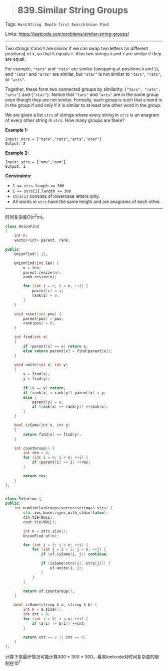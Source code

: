 > # 839.Similar String Groups

Tags: `Hard`  `String ` `Depth-first Search` `Union Find`

Links: https://leetcode.com/problems/similar-string-groups/

------

Two strings `X` and `Y` are similar if we can swap two letters (in different positions) of `X`, so that it equals `Y`. Also two strings `X` and `Y` are similar if they are equal.

For example, `"tars"` and `"rats"` are similar (swapping at positions `0` and `2`), and `"rats"` and `"arts"` are similar, but `"star"` is not similar to `"tars"`, `"rats"`, or `"arts"`.

Together, these form two connected groups by similarity: `{"tars", "rats", "arts"}` and `{"star"}`. Notice that `"tars"` and `"arts"` are in the same group even though they are not similar. Formally, each group is such that a word is in the group if and only if it is similar to at least one other word in the group.

We are given a list `strs` of strings where every string in `strs` is an anagram of every other string in `strs`. How many groups are there?

**Example 1:**

```
Input: strs = ["tars","rats","arts","star"]
Output: 2
```

**Example 2:**

```
Input: strs = ["omv","ovm"]
Output: 1
```

**Constraints:**

- `1 <= strs.length <= 300`
- `1 <= strs[i].length <= 300`
- `strs[i]` consists of lowercase letters only.
- All words in `strs` have the same length and are anagrams of each other.

-------

时间复杂度$O(n^2m)$。

```c++
class UnionFind
{
	int n;
	vector<int> parent, rank;

public:
	UnionFind() {};

	UnionFind(int len) {
		n = len;
		parent.resize(n);
		rank.resize(n);

		for (int i = 0; i < n; ++i) {
			parent[i] = i;
			rank[i] = 0;
		}
	}

	void reset(int pos) {
		parent[pos] = pos;
		rank[pos] = 0;
	}

	int find(int x)
	{
		if (parent[x] == x) return x;
		else return parent[x] = find(parent[x]);
	}

	void unite(int x, int y)
	{
		x = find(x);
		y = find(y);
		
		if (x == y) return;
		if (rank[x] < rank[y]) parent[x] = y;
		else {
			parent[y] = x;
			if (rank[x] == rank[y]) ++rank[x];
		}
	}

	bool isSame(int x, int y)
	{
		return find(x) == find(y);
	}

	int countGroup() {
		int res = 0;
		for (int i = 0; i < n; ++i) {
			if (parent[i] == i) ++res;
		}

		return res;
	}
};


class Solution {
public:
    int numSimilarGroups(vector<string>& strs) {
    	std::ios_base::sync_with_stdio(false);
    	cin.tie(NULL);
    	cout.tie(NULL);

    	int n = strs.size();
    	UnionFind uf(n);

    	for (int i = 0; i < n; ++i) {
    		for (int j = i + 1; j < n; ++j) {
    			if (uf.isSame(i, j)) continue;

    			if (isSame(strs[i], strs[j])) {
    				uf.unite(i, j);
    			}
    		}
    	}

    	return uf.countGroup();
    }

    bool isSame(string & a, string & b) {
    	int n = a.size();
    	int cnt = 0;
    	for (int i = 0; i < n; ++i) {
    		if (a[i] != b[i]) ++cnt;
    	}

    	return cnt == 2 || cnt == 0;
    }
};
```

计算下来最坏情况可能计算300 * 300 * 300，看来leetcode对时间复杂度的限制在$10^7$







